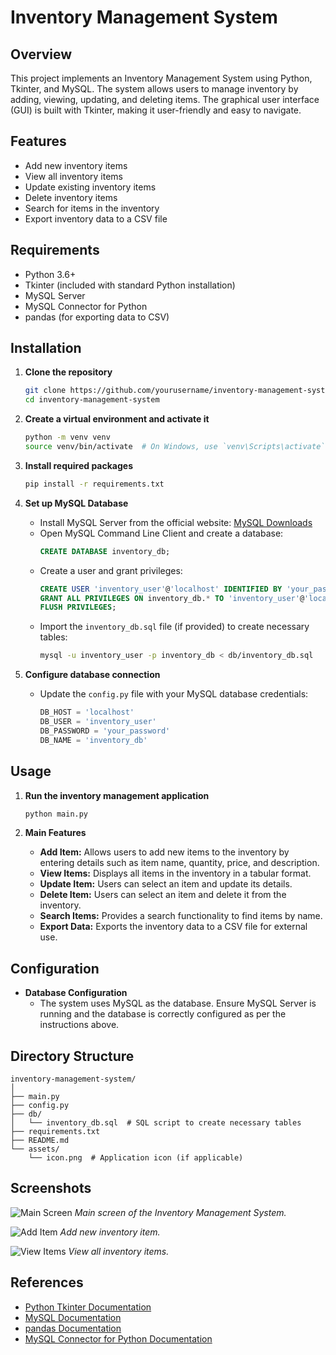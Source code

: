 # Inventory Management System

## Overview
This project implements an Inventory Management System using Python, Tkinter, and MySQL. The system allows users to manage inventory by adding, viewing, updating, and deleting items. The graphical user interface (GUI) is built with Tkinter, making it user-friendly and easy to navigate.

## Features
- Add new inventory items
- View all inventory items
- Update existing inventory items
- Delete inventory items
- Search for items in the inventory
- Export inventory data to a CSV file

## Requirements
- Python 3.6+
- Tkinter (included with standard Python installation)
- MySQL Server
- MySQL Connector for Python
- pandas (for exporting data to CSV)

## Installation

1. **Clone the repository**
   ```bash
   git clone https://github.com/yourusername/inventory-management-system.git
   cd inventory-management-system
   ```

2. **Create a virtual environment and activate it**
   ```bash
   python -m venv venv
   source venv/bin/activate  # On Windows, use `venv\Scripts\activate`
   ```

3. **Install required packages**
   ```bash
   pip install -r requirements.txt
   ```

4. **Set up MySQL Database**
   - Install MySQL Server from the official website: [MySQL Downloads](https://dev.mysql.com/downloads/installer/)
   - Open MySQL Command Line Client and create a database:
     ```sql
     CREATE DATABASE inventory_db;
     ```
   - Create a user and grant privileges:
     ```sql
     CREATE USER 'inventory_user'@'localhost' IDENTIFIED BY 'your_password';
     GRANT ALL PRIVILEGES ON inventory_db.* TO 'inventory_user'@'localhost';
     FLUSH PRIVILEGES;
     ```
   - Import the `inventory_db.sql` file (if provided) to create necessary tables:
     ```bash
     mysql -u inventory_user -p inventory_db < db/inventory_db.sql
     ```

5. **Configure database connection**
   - Update the `config.py` file with your MySQL database credentials:
     ```python
     DB_HOST = 'localhost'
     DB_USER = 'inventory_user'
     DB_PASSWORD = 'your_password'
     DB_NAME = 'inventory_db'
     ```

## Usage

1. **Run the inventory management application**
   ```bash
   python main.py
   ```

2. **Main Features**
   - **Add Item:** Allows users to add new items to the inventory by entering details such as item name, quantity, price, and description.
   - **View Items:** Displays all items in the inventory in a tabular format.
   - **Update Item:** Users can select an item and update its details.
   - **Delete Item:** Users can select an item and delete it from the inventory.
   - **Search Items:** Provides a search functionality to find items by name.
   - **Export Data:** Exports the inventory data to a CSV file for external use.

## Configuration

- **Database Configuration**
  - The system uses MySQL as the database. Ensure MySQL Server is running and the database is correctly configured as per the instructions above.

## Directory Structure

```
inventory-management-system/
│
├── main.py
├── config.py
├── db/
│   └── inventory_db.sql  # SQL script to create necessary tables
├── requirements.txt
├── README.md
└── assets/
    └── icon.png  # Application icon (if applicable)
```

## Screenshots

![Main Screen](assets/main_screen.png)
*Main screen of the Inventory Management System.*

![Add Item](assets/add_item.png)
*Add new inventory item.*

![View Items](assets/view_items.png)
*View all inventory items.*

## References

- [Python Tkinter Documentation](https://docs.python.org/3/library/tkinter.html)
- [MySQL Documentation](https://dev.mysql.com/doc/)
- [pandas Documentation](https://pandas.pydata.org/pandas-docs/stable/)
- [MySQL Connector for Python Documentation](https://dev.mysql.com/doc/connector-python/en/)

